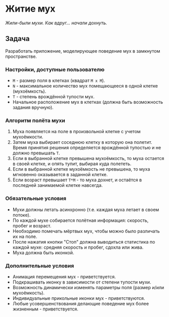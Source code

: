 # Житие мух
_Жили-были мухи. Как вдруг... начали дохнуть._

## Задача
Разработать приложение, моделирующее поведение мух в замкнутом пространстве.

### Настройки, доступные пользователю
* `M` - размер поля в клетках (квадрат `M x M`).
* `N` - максимальное количество мух помещающееся в одной клетке (мухоёмкость).
* `T` - cтепень врождённой тупости мух.
* Начальное расположение мух в клетках (должна быть возможность задания вручную).

### Алгоритм полёта мухи
1. Муха появляется на поле в произвольной клетке с учетом мухоёмкости.
2. Затем муха выбирает соседнюю клетку в которую она полетит. Время принятия решения определяется врождённой тупостью и не должно превышать `T`.
3. Если в выбранной клетке превышена мухоёмкость, то муха остается в своей клетке, и опять тупит, выбирая куда полететь.
4. Если в выбранной клетке мухоёмкость не превышена, то муха мгновенно оказывается в заданной клетке.
5. Если возраст превышает `T*M` - то муха дохнет, и остаётся в последней занимаемой клетке навсегда.

### Обязательные условия
* Мухи должны летать асинхронно (т.е. каждая муха летает в своем потоке).
* По каждой мухе собирается полётная информация: скорость, пробег и возраст.
* Необходимо помечать мёртвых мух, чтобы можно было различать их на поле.
* После нажатия кнопки "Стоп" должна выводиться статистика по каждой мухе: средняя скорость и пробег, сдохла или жива.
* Муха должна быть иконкой.

### Дополнительные условия
* Анимация перемещения мух - приветствуется.
* Подкрашивать иконку в зависимости от степени тупости мухи.
* Возможность динамически изменять параметры поля (размер и/или мухоёмкость).
* Индивидуальные прикольные иконки мух - приветствуются.
* Любые усовершенствования делающие поведение мух более жизненным - приветствуется.
